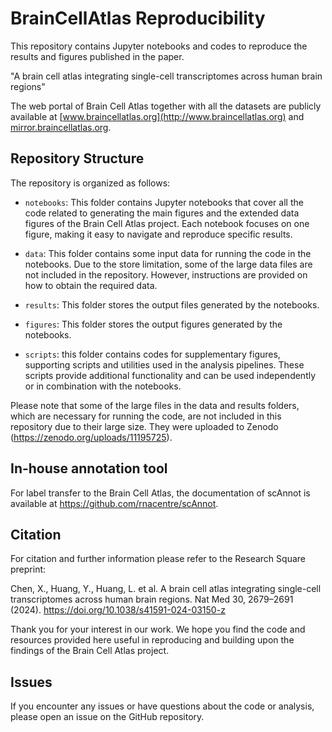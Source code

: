 # BrainCellAtlas Reproducibility

This repository contains Jupyter notebooks and codes to reproduce the results and figures published in the paper.

"A brain cell atlas integrating single-cell transcriptomes across human brain regions"

The web portal of Brain Cell Atlas together with all the datasets are publicly available at [www.braincellatlas.org](http://www.braincellatlas.org) and [mirror.braincellatlas.org](https://mirror.braincellatlas.org).

## Repository Structure

The repository is organized as follows:

- `notebooks`: This folder contains Jupyter notebooks that cover all the code related to generating the main figures and the extended data figures of the Brain Cell Atlas project. Each notebook focuses on one figure, making it easy to navigate and reproduce specific results.

- `data`: This folder contains some input data for running the code in the notebooks. Due to the store limitation, some of the large data files are not included in the repository. However, instructions are provided on how to obtain the required data.

- `results`: This folder stores the output files generated by the notebooks.

- `figures`: This folder stores the output figures generated by the notebooks. 

- `scripts`: this folder contains codes for supplementary figures, supporting scripts and utilities used in the analysis pipelines. These scripts provide additional functionality and can be used independently or in combination with the notebooks.

Please note that some of the large files in the data and results folders, which are necessary for running the code, are not included in this repository due to their large size. They were uploaded to Zenodo (https://zenodo.org/uploads/11195725). 

## In-house annotation tool
For label transfer to the Brain Cell Atlas, the documentation of scAnnot is available at https://github.com/rnacentre/scAnnot.


## Citation
For citation and further information please refer to the Research Square preprint: 

Chen, X., Huang, Y., Huang, L. et al. A brain cell atlas integrating single-cell transcriptomes across human brain regions. Nat Med 30, 2679–2691 (2024). https://doi.org/10.1038/s41591-024-03150-z

Thank you for your interest in our work. We hope you find the code and resources provided here useful in reproducing and building upon the findings of the Brain Cell Atlas project.


## Issues
If you encounter any issues or have questions about the code or analysis, please open an issue on the GitHub repository. 








